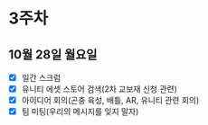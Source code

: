 # 3주차

## 10월 28일 월요일  

- [x] 일간 스크럼
- [x] 유니티 에셋 스토어 검색(2차 교보재 신청 관련)
- [x] 아이디어 회의(곤충 육성, 배틀, AR, 유니티 관련 회의)  
- [x] 팀 미팅(우리의 메시지를 잊지 말자)  